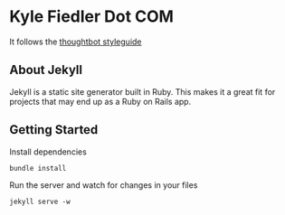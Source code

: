 # Kyle Fiedler Dot COM

It follows the [thoughtbot styleguide](https://github.com/thoughtbot/guides)

About Jekyll
---------------
Jekyll is a static site generator built in Ruby. This makes it a great fit
for projects that may end up as a Ruby on Rails app.

Getting Started
---------------
Install dependencies
```
bundle install
```

Run the server and watch for changes in your files
```
jekyll serve -w
```

